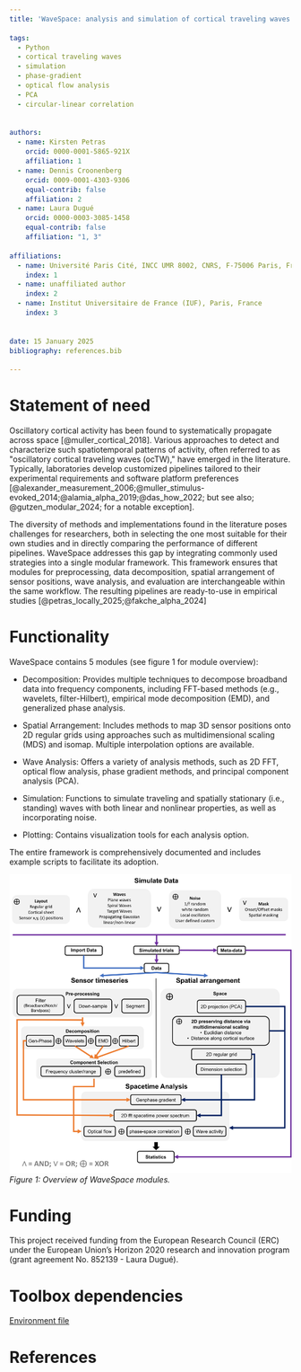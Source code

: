 ```yaml
---
title: 'WaveSpace: analysis and simulation of cortical traveling waves'

tags:
  - Python
  - cortical traveling waves
  - simulation
  - phase-gradient
  - optical flow analysis
  - PCA 
  - circular-linear correlation
  
  
authors:
  - name: Kirsten Petras
    orcid: 0000-0001-5865-921X
    affiliation: 1
  - name: Dennis Croonenberg
    orcid: 0009-0001-4303-9306
    equal-contrib: false
    affiliation: 2
  - name: Laura Dugué
    orcid: 0000-0003-3085-1458
    equal-contrib: false
    affiliation: "1, 3"

affiliations:
  - name: Université Paris Cité, INCC UMR 8002, CNRS, F-75006 Paris, France
    index: 1
  - name: unaffiliated author
    index: 2
  - name: Institut Universitaire de France (IUF), Paris, France
    index: 3


date: 15 January 2025
bibliography: references.bib

---
```



# Statement of need

Oscillatory cortical activity has been found to systematically propagate across space [@muller_cortical_2018]. Various approaches to detect and characterize such spatiotemporal patterns of activity, often referred to as "oscillatory cortical traveling waves (ocTW)," have emerged in the literature. Typically, laboratories develop customized pipelines tailored to their experimental requirements and software platform preferences [@alexander_measurement_2006;@muller_stimulus-evoked_2014;@alamia_alpha_2019;@das_how_2022; but see also; @gutzen_modular_2024; for a notable exception].

The diversity of methods and implementations found in the literature poses challenges for researchers, both in selecting the one most suitable for their own studies and in directly comparing the performance of different pipelines. WaveSpace addresses this gap by integrating commonly used strategies into a single modular framework. This framework ensures that modules for preprocessing, data decomposition, spatial arrangement of sensor positions, wave analysis, and evaluation are interchangeable within the same workflow. The resulting pipelines are ready-to-use in empirical studies [@petras_locally_2025;@fakche_alpha_2024]   

# Functionality
WaveSpace contains 5 modules (see figure 1 for module overview):

- Decomposition: Provides multiple techniques to decompose broadband data into frequency components, including FFT-based methods (e.g., wavelets, filter-Hilbert), empirical mode decomposition (EMD), and generalized phase analysis.

- Spatial Arrangement: Includes methods to map 3D sensor positions onto 2D regular grids using approaches such as multidimensional scaling (MDS) and isomap. Multiple interpolation options are available.

- Wave Analysis: Offers a variety of analysis methods, such as 2D FFT, optical flow analysis, phase gradient methods, and principal component analysis (PCA).

- Simulation: Functions to simulate traveling and spatially stationary (i.e., standing) waves with both linear and nonlinear properties, as well as incorporating noise.

- Plotting: Contains visualization tools for each analysis option.

The entire framework is comprehensively documented and includes example scripts to facilitate its adoption.

![WaveSpace Module Overview](WaveSpace_overview.png)
*Figure 1: Overview of WaveSpace modules.*

# Funding

This project received funding from the European Research Council (ERC) under the European Union’s Horizon 2020 research and innovation program (grant agreement No. 852139 - Laura Dugué).

# Toolbox dependencies

[Environment file](https://github.com/kpetras/WaveSpace/blob/main/WaveSpaceEnv.yaml)

# References
